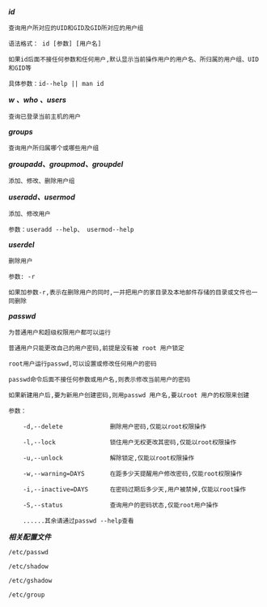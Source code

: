 ***id***

	查询用户所对应的UID和GID及GID所对应的用户组
	
	语法格式： id [参数] [用户名]
	
	如果id后面不接任何参数和任何用户,默认显示当前操作用户的用户名、所归属的用户组、UID和GID等
	
	具体参数：id--help || man id
	
***w 、who 、users***

	查询已登录当前主机的用户
	
***groups***

	查询用户所归属哪个或哪些用户组
	
***groupadd、groupmod、groupdel***

	添加、修改、删除用户组
	
***useradd、usermod***
	
	添加、修改用户
	
	参数：useradd --help、 usermod--help

***userdel***

	删除用户
	
	参数: -r
	
	如果加参数-r,表示在删除用户的同时,一并把用户的家目录及本地邮件存储的目录或文件也一同删除
	
***passwd***
	
	为普通用户和超级权限用户都可以运行
	
	普通用户只能更改自己的用户密码,前提是没有被 root 用户锁定
	
	root用户运行passwd,可以设置或修改任何用户的密码
	
	passwd命令后面不接任何参数或用户名,则表示修改当前用户的密码
	
	如果新建用户后,要为新用户创建密码,则用passwd 用户名,要以root 用户的权限来创建
	
	参数：
	
		-d,--delete				删除用户密码,仅能以root权限操作
		
		-l,--lock				锁住用户无权更改其密码,仅能以root权限操作
		
		-u,--unlock				解除锁定,仅能以root权限操作
		
		-w,--warning=DAYS		在距多少天提醒用户修改密码,仅能root权限操作
		
		-i,--inactive=DAYS		在密码过期后多少天,用户被禁掉,仅能以root操作
		
		-S,--status				查询用户的密码状态,仅能root用户操作
		
		......其余请通过passwd --help查看
	

***相关配置文件***
	
	/etc/passwd
	
	/etc/shadow
	
	/etc/gshadow
	
	/etc/group
	
	